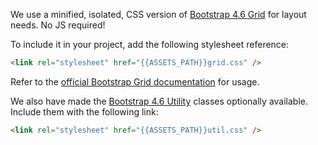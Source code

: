 We use a minified, isolated, CSS version of [Bootstrap 4.6 Grid](https://getbootstrap.com/docs/4.6/layout/grid/) for layout needs. No JS required!

To include it in your project, add the following stylesheet reference:

```html
<link rel="stylesheet" href="{{ASSETS_PATH}}grid.css" />
```

Refer to the [official Bootstrap Grid documentation](https://getbootstrap.com/docs/4.6/layout/grid/) for usage.

We also have made the [Bootstrap 4.6 Utility](https://getbootstrap.com/docs/4.6/utilities/borders/) classes optionally available. Include them with the following link:

```html
<link rel="stylesheet" href="{{ASSETS_PATH}}util.css" />
```